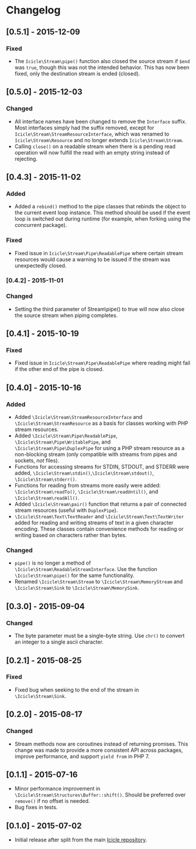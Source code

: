 # Changelog

## [0.5.1] - 2015-12-09

### Fixed
- The `Icicle\Stream\pipe()` function also closed the source stream if `$end` was `true`, though this was not the intended behavior. This has now been fixed, only the destination stream is ended (closed).

## [0.5.0] - 2015-12-03

### Changed
- All interface names have been changed to remove the `Interface` suffix. Most interfaces simply had the suffix removed, except for `Icicle\Stream\StreamResourceInterface`, which was renamed to `Icicle\Stream\Resource` and no longer extends `Icicle\Stream\Stream`.
- Calling `close()` on a readable stream when there is a pending read operation will now fulfill the read with an empty string instead of rejecting.

## [0.4.3] - 2015-11-02

### Added
- Added a `rebind()` method to the pipe classes that rebinds the object to the current event loop instance. This method should be used if the event loop is switched out during runtime (for example, when forking using the concurrent package).

### Fixed
- Fixed issue in `Icicle\Stream\Pipe\ReadablePipe` where certain stream resources would cause a warning to be issued if the stream was unexpectedly closed.

### [0.4.2] - 2015-11-01

### Changed
- Setting the third parameter of Stream\pipe() to true will now also close the source stream when piping completes.

## [0.4.1] - 2015-10-19

### Fixed
- Fixed issue in `Icicle\Stream\Pipe\ReadablePipe` where reading might fail if the other end of the pipe is closed.

## [0.4.0] - 2015-10-16

### Added
- Added `\Icicle\Stream\StreamResourceInterface` and `\Icicle\Stream\StreamResource` as a basis for classes working with PHP stream resources.
- Added `\Icicle\Stream\Pipe\ReadablePipe`, `\Icicle\Stream\Pipe\WritablePipe`, and `\Icicle\Stream\Pipe\DuplexPipe` for using a PHP stream resource as a non-blocking stream (only compatible with streams from pipes and sockets, *not* files).
- Functions for accessing streams for STDIN, STDOUT, and STDERR were added, `\Icicle\Stream\stdin()`,`\Icicle\Stream\stdout()`, `\Icicle\Stream\stderr()`.
- Functions for reading from streams more easily were added: `\Icicle\Stream\readTo()`, `\Icicle\Stream\readUntil()`, and `\Icicle\Stream\readAll()`.
- Added `\Icicle\Stream\pair()` function that returns a pair of connected stream resources (useful with `DuplexPipe`).
- `\Icicle\Stream\Text\TextReader` and `\Icicle\Stream\Text\TextWriter` added for reading and writing streams of text in a given character encoding. These classes contain convenience methods for reading or writing based on characters rather than bytes.

### Changed
- `pipe()` is no longer a method of `\Icicle\Stream\ReadableStreamInterface`. Use the function `\Icicle\Stream\pipe()` for the same functionality.
- Renamed `\Icicle\Stream\Stream` to `\Icicle\Stream\MemoryStream` and `\Icicle\Stream\Sink` to `\Icicle\Stream\MemorySink`.

## [0.3.0] - 2015-09-04

### Changed
- The byte parameter must be a single-byte string. Use `chr()` to convert an integer to a single ascii character.

## [0.2.1] - 2015-08-25

### Fixed
- Fixed bug when seeking to the end of the stream in `\Icicle\Stream\Sink`.

## [0.2.0] - 2015-08-17

### Changed
- Stream methods now are coroutines instead of returning promises. This change was made to provide a more consistent API across packages, improve performance, and support `yield from` in PHP 7.

## [0.1.1] - 2015-07-16

- Minor performance improvement in `\Icicle\Stream\Structures\Buffer::shift()`. Should be preferred over `remove()` if no offset is needed.
- Bug fixes in tests.

## [0.1.0] - 2015-07-02

- Initial release after split from the main [Icicle repository](https://github.com/icicleio/icicle).
